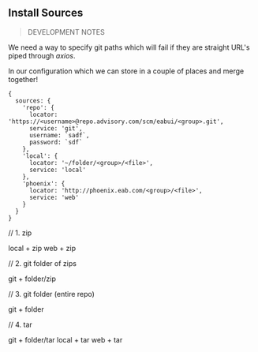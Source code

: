 ## Install Sources

> DEVELOPMENT NOTES

We need a way to specify git paths which will fail if they are straight URL's piped through _axios_.

In our configuration which we can store in a couple of places and merge together!

```
{
  sources: {
    'repo': {
      locator: 'https://<username>@repo.advisory.com/scm/eabui/<group>.git',
      service: 'git',
      username: `sadf`,
      password: `sdf`
    },
    'local': {
      locator: '~/folder/<group>/<file>',
      service: 'local'
    },
    'phoenix': {
      locator: 'http://phoenix.eab.com/<group>/<file>',
      service: 'web'
    }
  }
}
```

// 1. zip

local + zip
web + zip

// 2. git folder of zips

git + folder/zip

// 3. git folder (entire repo)

git + folder

// 4. tar

git + folder/tar
local + tar
web + tar


<!--
// source/group/file
`bauble install repo/data-ng-academic-planner/core-ply-brand_3.8.0`

// source/file
`bauble install repo/core-ply-brand_3.8.0`

// web because of http(s) and zip/tar
`bauble install http://phoenix.eab.com/projects/core-ply-brand_3.8.0.zip`

// file because of no http(s) and zip/tar
`bauble install http://phoenix.eab.com/projects/core-ply-brand_3.8.0.zip`
-->
